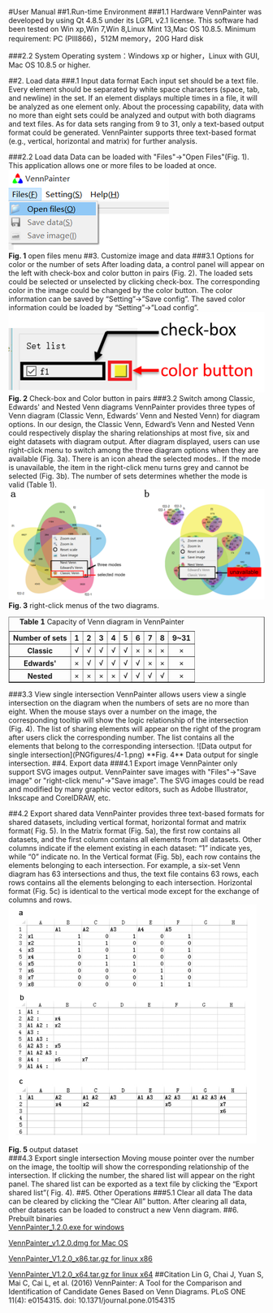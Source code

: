 #User Manual
##1.Run-time Environment
###1.1 Hardware
VennPainter was developed by using Qt 4.8.5 under its LGPL v2.1 license. This software had been  tested on Win xp,Win 7,Win 8,Linux Mint 13,Mac OS 10.8.5.
Minimum requirement: PC (PIII866)，512M memory，20G Hard disk

###2.2 System
Operating system：Windows xp or higher，Linux with GUI, Mac OS 10.8.5 or higher.

##2. Load data
###.1 Input data format
Each input set should be a text file. Every element should be separated by white space characters (space, tab, and newline) in the set. If an element displays multiple times in a file, it will be analyzed as one element only. About the processing capability, data with no more than eight sets could be analyzed and output with both diagrams and text files. As for data sets ranging from 9 to 31, only a text-based output format could be generated. VennPainter supports three text-based format (e.g., vertical, horizontal and matrix) for further analysis.

###2.2 Load data
Data can be loaded with "Files"->"Open Files"(Fig. 1). This application allows one or more files to be loaded at once.
![open files menu](PNGfigures/1.png)  
**Fig. 1** open files menu
##3. Customize image and data
###3.1 Options for color or the number of sets
After loading data, a control panel will appear on the left with check-box and color button in pairs (Fig. 2). The loaded sets could be selected or unselected by clicking check-box. The corresponding color in the image could be changed by the color button. The color information can be saved by “Setting”->”Save config”. The saved color information could be loaded by “Setting”->”Load config”.  
![Check-box and Color button in pairs](PNGfigures/2.png)  
**Fig. 2** Check-box and Color button in pairs
###3.2 Switch among Classic, Edwards' and Nested Venn diagrams
VennPainter provides three types of Venn diagram (Classic Venn, Edwards’ Venn and Nested Venn) for diagram options. In our design, the Classic Venn, Edward’s Venn and Nested Venn could respectively display the sharing relationships at most five, six and eight datasets with diagram output. After diagram displayed, users can use right-click menu to switch among the three diagram options when they are available (Fig. 3a). There is an icon ahead the selected modes.. If the mode is unavailable, the item in the right-click menu turns grey and cannot be selected (Fig. 3b). The number of sets determines whether the mode is valid (Table 1). 
![open files menu](PNGfigures/3.png)  
**Fig. 3** right-click menus of the two diagrams.  
<table  class="table table-bordered table-striped table-condensed" border="1" align="center">
    <caption><b>Table 1</b> Capacity of Venn diagram in VennPainter </caption>
          <tr align="center">
          <th width="">Number of sets</th>
          <th >1</th>
          <th>2</th>
          <th>3</th>
          <th>4</th>
          <th>5</th>
          <th>6</th>
          <th>7</th>
          <th>8</th>
          <th>9&#126;31</th>
          </tr>
          <tr align="center">
          <th>Classic</th>
          <td>&#8730;</td>
          <td>&#8730;</td>
          <td>&#8730;</td>
          <td>&#8730;</td>
          <td>&#8730;</td>
          <td>&#215;</td>
          <td>&#215;</td>
          <td>&#215;</td>
          <td>&#215;</td>
          </tr>
          <tr align="center">
          <th>Edwards'</th>
          <td>&#215;</td>
          <td>&#8730;</td>
          <td>&#8730;</td>
          <td>&#8730;</td>
          <td>&#8730;</td>
          <td>&#8730;</td>
          <td>&#215;</td>
          <td>&#215;</td>
          <td>&#215;</td>
          </tr>
          <tr align="center">
          <th>Nested</th>
          <td>&#215;</td>
          <td>&#215;</td>
          <td>&#215;</td>
          <td>&#215;</td>
          <td>&#8730;</td>
          <td>&#8730;</td>
          <td>&#8730;</td>
          <td>&#8730;</td>
          <td>&#215;</td>
          </tr>
          </table>
###3.3 View single intersection
VennPainter allows users view a single intersection on the diagram when the numbers of sets are no more than eight. When the mouse stays over a number on the image, the corresponding tooltip will show the logic relationship of the intersection (Fig. 4). The list of sharing elements will appear on the right of the program after users click the corresponding number. The list contains all the elements that belong to the corresponding intersection.
![Data output for single intersection](PNGfigures/4-1.png)  
**Fig. 4** Data output for single intersection.  
##4. Export data
###4.1 Export image
VennPainter only support SVG images output. VennPainter save images with "Files"->"Save image" or "right-click menu"->"Save image". The SVG images could be read and modified by many graphic vector editors, such as Adobe Illustrator, Inkscape and CorelDRAW, etc.

##4.2 Export shared data
VennPainter provides three text-based formats for shared datasets, including vertical format, horizontal format and matrix format( Fig. 5). In the Matrix format (Fig. 5a), the first row contains all datasets, and the first column contains all elements from all datasets. Other columns indicate if the element existing in each dataset: “1” indicate yes, while “0” indicate no. In the Vertical format (Fig. 5b), each row contains the elements belonging to each intersection. For example, a six-set Venn diagram has 63 intersections and thus, the text file contains 63 rows, each rows contains all the elements belonging to each intersection. Horizontal format (Fig. 5c) is identical to the vertical mode except for the exchange of columns and rows.
![output dataset](PNGfigures/4.png)  
**Fig. 5** output dataset  
###4.3 Export single intersection
Moving mouse pointer over the number on the image, the tooltip will show the corresponding relationship of the intersection. If clicking the number, the shared list will appear on the right panel. The shared list can be exported as a text file by clicking the “Export shared list”( Fig. 4).
##5. Other Operations
###5.1 Clear all data
The data can be cleared by clicking the “Clear All” button. After clearing all data, other datasets can be loaded to construct a new Venn diagram.
##6. Prebuilt binaries  
[VennPainter_1.2.0.exe for windows](http://www.linguoliang.net/blog/download/VennPainterinstaller_V1.2.0.exe)

[VennPainter_v1.2.0.dmg for Mac OS](http://www.linguoliang.net/blog/download/VennPainter_v1.2.0.dmg)

[VennPainter_V1.2.0_x86.tar.gz for linux x86](http://www.linguoliang.net/blog/download/VennPainter_V1.2.0_x86.tar.gz)

[VennPainter_V1.2.0_x64.tar.gz for linux x64](http://www.linguoliang.net/blog/download/VennPainter_V1.2.0_x64.tar.gz)
##Citation
Lin G, Chai J, Yuan S, Mai C, Cai L, et al. (2016) VennPainter: A Tool for the Comparison and Identification of Candidate Genes Based on Venn Diagrams. PLoS ONE 11(4): e0154315. doi: 10.1371/journal.pone.0154315
